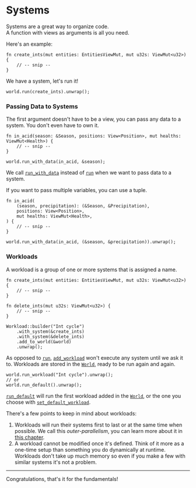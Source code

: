 # Systems

Systems are a great way to organize code.  
A function with views as arguments is all you need.

Here's an example:
```rust, noplaypen
fn create_ints(mut entities: EntitiesViewMut, mut u32s: ViewMut<u32>) {
    // -- snip --
}
```

We have a system, let's run it!

```rust, noplaypen
world.run(create_ints).unwrap();
```

### Passing Data to Systems

The first argument doesn't have to be a view, you can pass any data to a system. You don't even have to own it. 

```rust, noplaypen
fn in_acid(season: &Season, positions: View<Position>, mut healths: ViewMut<Health>) {
    // -- snip --
}

world.run_with_data(in_acid, &season);
```
We call [`run_with_data`](https://docs.rs/shipyard/latest/shipyard/struct.World.html#method.run_with_data) instead of [`run`](https://docs.rs/shipyard/latest/shipyard/struct.World.html#method.run) when we want to pass data to a system.

If you want to pass multiple variables, you can use a tuple.

```rust, noplaypen
fn in_acid(
    (season, precipitation): (&Season, &Precipitation),
    positions: View<Position>,
    mut healths: ViewMut<Health>,
) {
    // -- snip --
}

world.run_with_data(in_acid, (&season, &precipitation)).unwrap();
```

### Workloads

A workload is a group of one or more systems that is assigned a name.  

```rust, noplaypen
fn create_ints(mut entities: EntitiesViewMut, mut u32s: ViewMut<u32>) {
    // -- snip --
}

fn delete_ints(mut u32s: ViewMut<u32>) {
    // -- snip --
}

Workload::builder("Int cycle")
    .with_system(&create_ints)
    .with_system(&delete_ints)
    .add_to_world(&world)
    .unwrap();
```

As opposed to [`run`](https://docs.rs/shipyard/latest/shipyard/struct.World.html#method.run), [`add_workload`](https://docs.rs/shipyard/latest/shipyard/struct.World.html#method.add_workload) won't execute any system until we ask it to.
Workloads are stored in the [`World`](https://docs.rs/shipyard/latest/shipyard/struct.World.html), ready to be run again and again.

```rust, noplaypen
world.run_workload("Int cycle").unwrap();
// or
world.run_default().unwrap();
```

[`run_default`](https://docs.rs/shipyard/latest/shipyard/struct.World.html) will run the first workload added in the [`World`](https://docs.rs/shipyard/latest/shipyard/struct.World.html#method.run_default), or the one you choose with [`set_default_workload`](https://docs.rs/shipyard/latest/shipyard/struct.World.html#method.set_default_workload).

There's a few points to keep in mind about workloads:
1. Workloads will run their systems first to last or at the same time when possible. We call this _outer-parallelism_, you can learn more about it in [this chapter](../going-further/parallelism.md).
2. A workload cannot be modified once it's defined. Think of it more as a one-time setup than something you do dynamically at runtime. Workloads don't take up much memory so even if you make a few with similar systems it's not a problem.

---

Congratulations, that's it for the fundamentals!  
